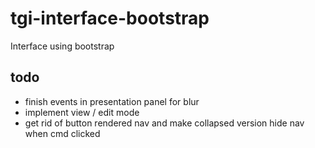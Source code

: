 # tgi-interface-bootstrap
Interface using bootstrap

todo
---
- finish events in presentation panel for blur
- implement view / edit mode
- get rid of button rendered nav and make collapsed version hide nav when cmd clicked 